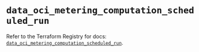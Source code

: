 # `data_oci_metering_computation_scheduled_run`

Refer to the Terraform Registry for docs: [`data_oci_metering_computation_scheduled_run`](https://registry.terraform.io/providers/hashicorp/oci/7.19.0/docs/data-sources/metering_computation_scheduled_run).
